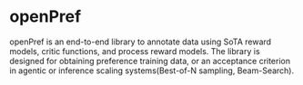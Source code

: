 # openPref
openPref is an end-to-end library to annotate data using SoTA reward models, critic functions, and process reward models. 
The library is designed for obtaining preference training data, or an acceptance criterion in agentic or inference scaling systems(Best-of-N sampling, Beam-Search).
